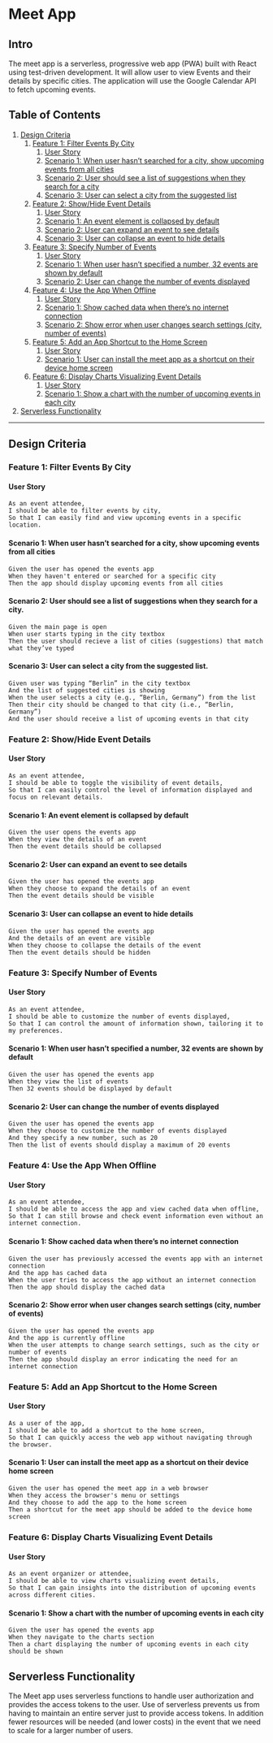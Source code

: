 # Meet App

## Intro

The meet app is a serverless, progressive web app (PWA) built with React using test-driven development. It will allow user to view Events and their details by specific cities. The application will use the Google Calendar API to fetch upcoming events.

## Table of Contents

1. [Design Criteria](#design-criteria)
   1. [Feature 1: Filter Events By City](#feature-1-filter-events-by-city)
      1. [User Story](#user-story-1)
      2. [Scenario 1: When user hasn’t searched for a city, show upcoming events from all cities](#scenario-1-when-user-hasn’t-searched-for-a-city-show-upcoming-events-from-all-cities)
      3. [Scenario 2: User should see a list of suggestions when they search for a city](#scenario-2-user-should-see-a-list-of-suggestions-when-they-search-for-a-city)
      4. [Scenario 3: User can select a city from the suggested list](#scenario-3-user-can-select-a-city-from-the-suggested-list)
   2. [Feature 2: Show/Hide Event Details](#feature-2-showhide-event-details)
      1. [User Story](#user-story-2)
      2. [Scenario 1: An event element is collapsed by default](#scenario-1-an-event-element-is-collapsed-by-default)
      3. [Scenario 2: User can expand an event to see details](#scenario-2-user-can-expand-an-event-to-see-details)
      4. [Scenario 3: User can collapse an event to hide details](#scenario-3-user-can-collapse-an-event-to-hide-details)
   3. [Feature 3: Specify Number of Events](#feature-3-specify-number-of-events)
      1. [User Story](#user-story-3)
      2. [Scenario 1: When user hasn’t specified a number, 32 events are shown by default](#scenario-1-when-user-hasn’t-specified-a-number-32-events-are-shown-by-default)
      3. [Scenario 2: User can change the number of events displayed](#scenario-2-user-can-change-the-number-of-events-displayed)
   4. [Feature 4: Use the App When Offline](#feature-4-use-the-app-when-offline)
      1. [User Story](#user-story-4)
      2. [Scenario 1: Show cached data when there’s no internet connection](#scenario-1-show-cached-data-when-there’s-no-internet-connection)
      3. [Scenario 2: Show error when user changes search settings (city, number of events)](#scenario-2-show-error-when-user-changes-search-settings-city-number-of-events)
   5. [Feature 5: Add an App Shortcut to the Home Screen](#feature-5-add-an-app-shortcut-to-the-home-screen)
      1. [User Story](#user-story-5)
      2. [Scenario 1: User can install the meet app as a shortcut on their device home screen](#scenario-1-user-can-install-the-meet-app-as-a-shortcut-on-their-device-home-screen)
   6. [Feature 6: Display Charts Visualizing Event Details](#feature-6-display-charts-visualizing-event-details)
      1. [User Story](#user-story-6)
      2. [Scenario 1: Show a chart with the number of upcoming events in each city](#scenario-1-show-a-chart-with-the-number-of-upcoming-events-in-each-city)
2. [Serverless Functionality](#serverless-functionality)

---

## Design Criteria

### Feature 1: Filter Events By City

#### User Story

    As an event attendee,
    I should be able to filter events by city,
    So that I can easily find and view upcoming events in a specific location.

#### Scenario 1: When user hasn’t searched for a city, show upcoming events from all cities

    Given the user has opened the events app
    When they haven't entered or searched for a specific city
    Then the app should display upcoming events from all cities

#### Scenario 2: User should see a list of suggestions when they search for a city.

    Given the main page is open
    When user starts typing in the city textbox
    Then the user should recieve a list of cities (suggestions) that match what they’ve typed

#### Scenario 3: User can select a city from the suggested list.

    Given user was typing “Berlin” in the city textbox
    And the list of suggested cities is showing
    When the user selects a city (e.g., “Berlin, Germany”) from the list
    Then their city should be changed to that city (i.e., “Berlin, Germany”)
    And the user should receive a list of upcoming events in that city

### Feature 2: Show/Hide Event Details

#### User Story

    As an event attendee,
    I should be able to toggle the visibility of event details,
    So that I can easily control the level of information displayed and focus on relevant details.

#### Scenario 1: An event element is collapsed by default

    Given the user opens the events app
    When they view the details of an event
    Then the event details should be collapsed

#### Scenario 2: User can expand an event to see details

    Given the user has opened the events app
    When they choose to expand the details of an event
    Then the event details should be visible

#### Scenario 3: User can collapse an event to hide details

    Given the user has opened the events app
    And the details of an event are visible
    When they choose to collapse the details of the event
    Then the event details should be hidden

### Feature 3: Specify Number of Events

#### User Story

    As an event attendee,
    I should be able to customize the number of events displayed,
    So that I can control the amount of information shown, tailoring it to my preferences.

#### Scenario 1: When user hasn’t specified a number, 32 events are shown by default

    Given the user has opened the events app
    When they view the list of events
    Then 32 events should be displayed by default

#### Scenario 2: User can change the number of events displayed

    Given the user has opened the events app
    When they choose to customize the number of events displayed
    And they specify a new number, such as 20
    Then the list of events should display a maximum of 20 events

### Feature 4: Use the App When Offline

#### User Story

    As an event attendee,
    I should be able to access the app and view cached data when offline,
    So that I can still browse and check event information even without an internet connection.

#### Scenario 1: Show cached data when there’s no internet connection

    Given the user has previously accessed the events app with an internet connection
    And the app has cached data
    When the user tries to access the app without an internet connection
    Then the app should display the cached data

#### Scenario 2: Show error when user changes search settings (city, number of events)

    Given the user has opened the events app
    And the app is currently offline
    When the user attempts to change search settings, such as the city or number of events
    Then the app should display an error indicating the need for an internet connection

### Feature 5: Add an App Shortcut to the Home Screen

#### User Story

    As a user of the app,
    I should be able to add a shortcut to the home screen,
    So that I can quickly access the web app without navigating through the browser.

#### Scenario 1: User can install the meet app as a shortcut on their device home screen

    Given the user has opened the meet app in a web browser
    When they access the browser's menu or settings
    And they choose to add the app to the home screen
    Then a shortcut for the meet app should be added to the device home screen

### Feature 6: Display Charts Visualizing Event Details

#### User Story

    As an event organizer or attendee,
    I should be able to view charts visualizing event details,
    So that I can gain insights into the distribution of upcoming events across different cities.

#### Scenario 1: Show a chart with the number of upcoming events in each city

    Given the user has opened the events app
    When they navigate to the charts section
    Then a chart displaying the number of upcoming events in each city should be shown

## Serverless Functionality

The Meet app uses serverless functions to handle user authorization and provides the access tokens to the user. Use of serverless prevents us from having to maintain an entire server just to provide access tokens. In addition fewer resources will be needed (and lower costs) in the event that we need to scale for a larger number of users.
